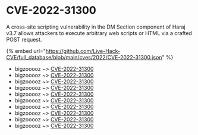 # CVE-2022-31300

A cross-site scripting vulnerability in the DM Section component of Haraj v3.7 allows attackers to execute arbitrary web scripts or HTML via a crafted POST request.

{% embed url="https://github.com/Live-Hack-CVE/full_database/blob/main/cves/2022/CVE-2022-31300.json" %}


* bigzooooz ~> [CVE-2022-31300](https://www.alice-snow.ru/2022/database/cve-2022-31300/cve-2022-31300-bigzooooz)
* bigzooooz ~> [CVE-2022-31300](https://www.alice-snow.ru/2022/database/cve-2022-31300/cve-2022-31300-bigzooooz)
* bigzooooz ~> [CVE-2022-31300](https://www.alice-snow.ru/2022/database/cve-2022-31300/cve-2022-31300-bigzooooz)
* bigzooooz ~> [CVE-2022-31300](https://www.alice-snow.ru/2022/database/cve-2022-31300/cve-2022-31300-bigzooooz)
* bigzooooz ~> [CVE-2022-31300](https://www.alice-snow.ru/2022/database/cve-2022-31300/cve-2022-31300-bigzooooz)
* bigzooooz ~> [CVE-2022-31300](https://www.alice-snow.ru/2022/database/cve-2022-31300/cve-2022-31300-bigzooooz)
* bigzooooz ~> [CVE-2022-31300](https://www.alice-snow.ru/2022/database/cve-2022-31300/cve-2022-31300-bigzooooz)
* bigzooooz ~> [CVE-2022-31300](https://www.alice-snow.ru/2022/database/cve-2022-31300/cve-2022-31300-bigzooooz)
* bigzooooz ~> [CVE-2022-31300](https://www.alice-snow.ru/2022/database/cve-2022-31300/cve-2022-31300-bigzooooz)
* bigzooooz ~> [CVE-2022-31300](https://www.alice-snow.ru/2022/database/cve-2022-31300/cve-2022-31300-bigzooooz)